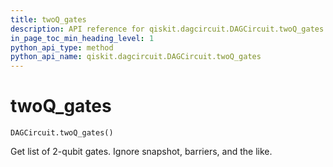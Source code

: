 ```yaml
---
title: twoQ_gates
description: API reference for qiskit.dagcircuit.DAGCircuit.twoQ_gates
in_page_toc_min_heading_level: 1
python_api_type: method
python_api_name: qiskit.dagcircuit.DAGCircuit.twoQ_gates
---
```


# twoQ\_gates

<span id="qiskit.dagcircuit.DAGCircuit.twoQ_gates" />

`DAGCircuit.twoQ_gates()`

Get list of 2-qubit gates. Ignore snapshot, barriers, and the like.

